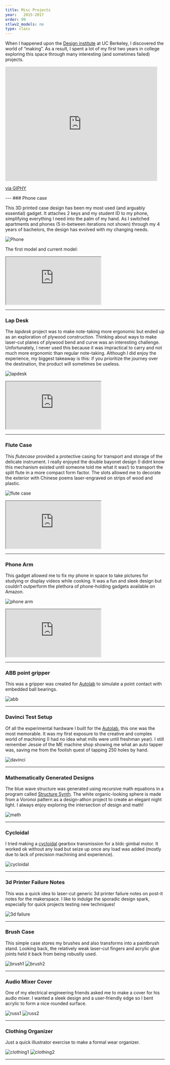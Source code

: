 ```yaml
---
title: Misc Projects
year:   2015-2017
order: 99
stlwv2_models: no
type: class
---
```

When I happened upon the [Design institute](https://jacobsinstitute.berkeley.edu/) at UC Berkeley, I discovered the world of “making”. 
As a result, I spent a lot of my first two years in college exploring this space through many interesting (and sometimes failed) projects. 

<iframe src="https://giphy.com/embed/gw3IWyGkC0rsazTi" width="480" height="360" frameBorder="0" class="giphy-embed" allowFullScreen></iframe><p><a href="https://giphy.com/gifs/test-gw3IWyGkC0rsazTi">via GIPHY</a></p>
---
### Phone case

This 3D printed case design has been my most used (and arguably essential) gadget. 
It attaches 2 keys and my student ID to my phone, simplifying everything I need into the palm of my hand. 
As I switched apartments and phones (5 in-between iterations not shown) through my 4 years of bachelors, the design has evolved with my changing needs.


![Phone](/website/assets/images/11phonecase.jpg)

The first model and current model:
<iframe src="https://drive.google.com/file/d/1bRQmwvNYxCY9mTKeQ8omNwjdBS0U7J1m/preview"></iframe>

---

### Lap Desk

The *lapdesk* project was to make note-taking more ergonomic but ended up as an exploration of plywood construction. 
Thinking about ways to make laser-cut planes of plywood bend and curve was an interesting challenge. 
Unfortunately, I never used this because it was impractical to carry and not much more ergonomic than regular note-taking. 
Although I did enjoy the experience, my biggest takeaway is this: if you prioritize the journey over the destination, the product will sometimes be useless.

![lapdesk](/website/assets/images/11lapdesk.JPG)

<iframe src="https://drive.google.com/file/d/1XV1RlqA9gTUsjaPtJ7ZmCVFcoAaLk75O/preview"></iframe>

---

### Flute Case

This *flutecase* provided a protective casing for transport and storage of the delicate instrument. 
I really enjoyed the double bayonet design (I didnt know this mechanism existed until someone told me what it was!) to transport the split flute in a more compact form factor. 
The slots allowed me to decorate the exterior with Chinese poems laser-engraved on strips of wood and plastic.

![flute case](/website/assets/images/11flute.JPG)

<iframe src="https://drive.google.com/file/d/1SV1p6kdzfgBpDxz-LWF2xAG3zckRNCdg/preview"></iframe>

---

### Phone Arm

This gadget allowed me to fix my phone in space to take pictures for studying or display videos while cooking. 
It was a fun and sleek design but couldn’t outperform the plethora of phone-holding gadgets available on Amazon.

![phone arm](/website/assets/images/11phonearm.JPG)

<iframe src="https://drive.google.com/file/d/1h-LN3hMPEF-r0_uK8g9rpy8sAuyNDceZ/preview"></iframe>

---

### ABB point gripper

This was a gripper was created for [Autolab](http://autolab.berkeley.edu/) to simulate a point contact with embedded ball bearings. 

![abb](/website/assets/images/11abb.jpg)

---
### Davinci Test Setup

Of all the experimental hardware I built for the [Autolab](http://autolab.berkeley.edu/), this one was the most memorable. 
It was my first exposure to the creative and complex world of machining (I had no idea what mills were until freshman year). 
I still remember Jessie of the ME machine shop showing me what an auto tapper was, saving me from the foolish quest of tapping 250 holes by hand. 

![davinci](/website/assets/images/11davinci.jpg)

---

### Mathematically Generated Designs

The blue wave structure was generated using recursive math equations in a program called [Structure Synth](http://structuresynth.sourceforge.net/). 
The white organic-looking sphere is made from a Voronoi pattern as a design-athon project to create an elegant night light. 
I always enjoy exploring the intersection of design and math! 

![math](/website/assets/images/11math.jpg)

---

### Cycloidal

I tried making a [cycloidal](https://en.wikipedia.org/wiki/Cycloidal_drive) gearbox transmission for a bldc gimbal motor. 
It worked ok without any load but seize up once any load was added (mostly due to lack of precision machining and experience).

![cycloidal](/website/assets/images/11cycloidal.jpg)

---

### 3d Printer Failure Notes

This was a quick idea to laser-cut generic 3d printer failure notes on post-it notes for the makerspace. 
I like to indulge the sporadic design spark, especially for quick projects testing new techniques! 

![3d failure](/website/assets/images/11printnotes.jpg)

---

### Brush Case

This simple case stores my brushes and also transforms into a paintbrush stand. 
Looking back, the relatively weak laser-cut fingers and acrylic glue joints held it back from being robustly used.

![brush1](/website/assets/images/11brush.JPG)
![brush2](/website/assets/images/11brush_open.JPG)

---

### Audio Mixer Cover

One of my electrical engineering friends asked me to make a cover for his audio mixer. 
I wanted a sleek design and a user-friendly edge so I bent acrylic to form a nice rounded surface.

![russ1](/website/assets/images/11russ1.jpg)
![russ2](/website/assets/images/11russ2.jpg)

---

### Clothing Organizer

Just a quick illustrator exercise to make a formal wear organizer.

![clothing1](/website/assets/images/11clothing1.jpg)
![clothing2](/website/assets/images/11clothing2.jpg)

---

